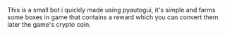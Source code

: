 This is a small bot i quickly made using pyautogui, it's simple and farms some boxes in game that contains a reward which you can convert them later the game's crypto coin.
